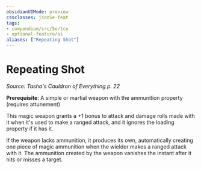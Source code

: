 ```yaml
---
obsidianUIMode: preview
cssclasses: json5e-feat
tags:
- compendium/src/5e/tce
- optional-feature/ai
aliases: ["Repeating Shot"]
---
```

# Repeating Shot
*Source: Tasha's Cauldron of Everything p. 22*  

**Prerequisite**: A simple or martial weapon with the ammunition property (requires attunement)

This magic weapon grants a +1 bonus to attack and damage rolls made with it when it's used to make a ranged attack, and it ignores the loading property if it has it.

If the weapon lacks ammunition, it produces its own, automatically creating one piece of magic ammunition when the wielder makes a ranged attack with it. The ammunition created by the weapon vanishes the instant after it hits or misses a target.